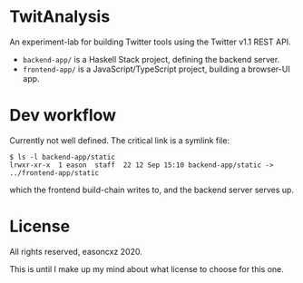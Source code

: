 TwitAnalysis
============

An experiment-lab for building Twitter tools using the Twitter v1.1 REST API.

- `backend-app/` is a Haskell Stack project, defining the backend server.
- `frontend-app/` is a JavaScript/TypeScript project, building a browser-UI app.

# Dev workflow

Currently not well defined. The critical link is a symlink file:

    $ ls -l backend-app/static
    lrwxr-xr-x  1 eason  staff  22 12 Sep 15:10 backend-app/static -> ../frontend-app/static

which the frontend build-chain writes to, and the backend server serves up.

# License

All rights reserved, easoncxz 2020.

This is until I make up my mind about what license to choose for this one.
